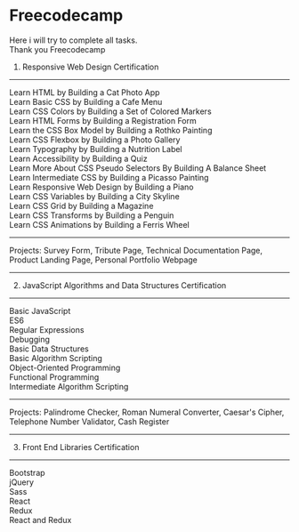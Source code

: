 # Freecodecamp

Here i will try to complete all tasks. <br>
Thank you Freecodecamp <br>

1. Responsive Web Design Certification  <br>
<hr>
Learn HTML by Building a Cat Photo App <br>
Learn Basic CSS by Building a Cafe Menu <br>
Learn CSS Colors by Building a Set of Colored Markers <br>
Learn HTML Forms by Building a Registration Form <br>
Learn the CSS Box Model by Building a Rothko Painting <br>
Learn CSS Flexbox by Building a Photo Gallery <br>
Learn Typography by Building a Nutrition Label <br>
Learn Accessibility by Building a Quiz <br>
Learn More About CSS Pseudo Selectors By Building A Balance Sheet <br>
Learn Intermediate CSS by Building a Picasso Painting <br>
Learn Responsive Web Design by Building a Piano <br>
Learn CSS Variables by Building a City Skyline <br>
Learn CSS Grid by Building a Magazine <br>
Learn CSS Transforms by Building a Penguin <br>
Learn CSS Animations by Building a Ferris Wheel <br>

<hr>
Projects: Survey Form, Tribute Page, Technical Documentation Page, Product Landing Page, Personal Portfolio Webpage
<hr>

2. JavaScript Algorithms and Data Structures Certification
<hr>

Basic JavaScript <br>
ES6 <br>
Regular Expressions  <br>
Debugging <br>
Basic Data Structures <br>
Basic Algorithm Scripting <br>
Object-Oriented Programming <br>
Functional Programming <br>
Intermediate Algorithm Scripting <br>
<hr>
Projects: Palindrome Checker, Roman Numeral Converter, Caesar's Cipher, Telephone Number Validator, Cash Register
<hr>

3. Front End Libraries Certification
<hr>
Bootstrap  <br>
jQuery <br>
Sass <br>
React <br>
Redux <br>
React and Redux <br>
